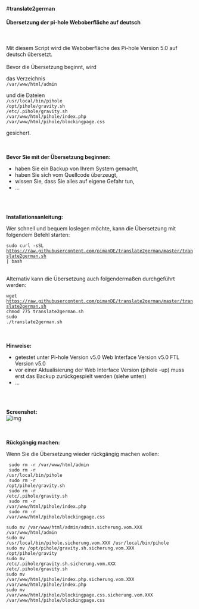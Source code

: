 #**translate2german**
#### **Übersetzung der pi-hole Weboberfläche auf deutsch**

<br>
<br>
Mit diesem Script wird die Weboberfläche des Pi-hole Version 5.0 auf deutsch übersetzt.
<br>
<br>
Bevor die Übersetzung beginnt, wird

das Verzeichnis<br>
`/var/www/html/admin`<br>

und die Dateien<br>
`/usr/local/bin/pihole`<br>
`/opt/pihole/gravity.sh`<br>
`/etc/.pihole/gravity.sh`<br>
`/var/www/html/pihole/index.php`<br>
`/var/www/html/pihole/blockingpage.css`<br>

gesichert.
<br>
<br>
<br>

**Bevor Sie mit der Übersetzung beginnen:**

* haben Sie ein Backup von Ihrem System gemacht,
* haben Sie sich vom Quellcode überzeugt,
* wissen Sie, dass Sie alles auf eigene Gefahr tun,
* ...
<br>
<br>

**Installationsanleitung:**

Wer schnell und bequem loslegen möchte, kann die Übersetzung mit folgendem Befehl starten:

<code>sudo curl -sSL https://raw.githubusercontent.com/pimanDE/translate2german/master/translate2german.sh | bash</code><br><br>

Alternativ kann die Übersetzung auch folgendermaßen durchgeführt werden:

<code>wget https://raw.githubusercontent.com/pimanDE/translate2german/master/translate2german.sh</code><br>
<code>chmod 775 translate2german.sh</code><br>
<code>sudo ./translate2german.sh</code><br>
<br>
<br>

**Hinweise:**

* getestet unter Pi-hole Version v5.0 Web Interface Version v5.0 FTL Version v5.0
* vor einer Aktualisierung der Web Interface Version (pihole -up) muss erst das Backup zurückgespielt werden (siehe unten)
* ...
<br>
<br>

**Screenshot:**
<br>
![img](https://raw.githubusercontent.com/pimanDE/translate2german/master/pihole-weboberfl%C3%A4che-auf-deutsch.png)
<br>
<br>
<br>

**Rückgängig machen:**

Wenn Sie die Übersetzung wieder rückgängig machen wollen:

<code> sudo rm -r /var/www/html/admin</code><br>
<code> sudo rm -r /usr/local/bin/pihole</code><br>
<code> sudo rm -r /opt/pihole/gravity.sh</code><br>
<code> sudo rm -r /etc/.pihole/gravity.sh</code><br>
<code> sudo rm -r /var/www/html/pihole/index.php</code><br>
<code> sudo rm -r /var/www/html/pihole/blockingpage.css</code><br>

<code>sudo mv /var/www/html/admin/admin.sicherung.vom.XXX /var/www/html/admin</code><br>
<code>sudo mv /usr/local/bin/pihole.sicherung.vom.XXX /usr/local/bin/pihole</code><br>
<code>sudo mv /opt/pihole/gravity.sh.sicherung.vom.XXX /opt/pihole/gravity</code><br>
<code>sudo mv /etc/.pihole/gravity.sh.sicherung.vom.XXX /etc/.pihole/gravity.sh</code><br>
<code>sudo mv /var/www/html/pihole/index.php.sicherung.vom.XXX /var/www/html/pihole/index.php</code><br>
<code>sudo mv /var/www/html/pihole/blockingpage.css.sicherung.vom.XXX /var/www/html/pihole/blockingpage.css</code><br>
